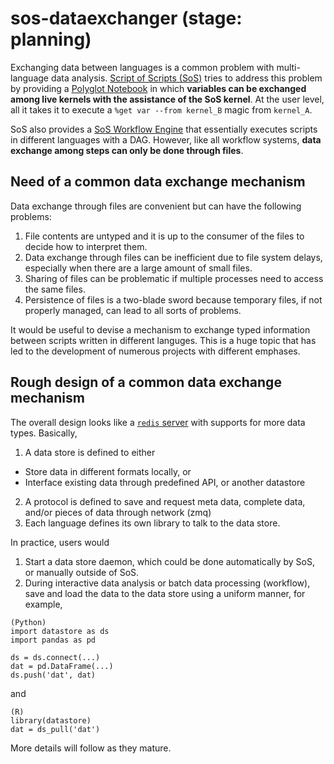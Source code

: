 # sos-dataexchanger (stage: planning)

Exchanging data between languages is a common problem with multi-language data analysis. [Script of Scripts (SoS)](https://vatlab.github.io/sos-docs/) tries to address this problem by providing a [Polyglot Notebook](https://github.com/vatlab/sos-notebook) in which **variables can be exchanged among live kernels with the assistance of the SoS kernel**. At the user level, all it takes it to execute a `%get var --from kernel_B` magic from `kernel_A`.

SoS also provides a [SoS Workflow Engine](https://github.com/vatlab/SoS) that essentially executes scripts in different languages with a DAG. However, like all workflow systems, **data exchange among steps can only be done through files**.

## Need of a common data exchange mechanism

Data exchange through files are convenient but can have the following problems:

1. File contents are untyped and it is up to the consumer of the files to decide how to interpret them.
2. Data exchange through files can be inefficient due to file system delays, especially when there are a large amount of small files.
3. Sharing of files can be problematic if multiple processes need to access the same files.
4. Persistence of files is a two-blade sword because temporary files, if not properly managed, can lead to all sorts of problems.

It would be useful to devise a mechanism to exchange typed information between scripts written in different languges. This is
a huge topic that has led to the development of numerous projects with different emphases.

## Rough design of a common data exchange mechanism

The overall design looks like a [`redis` server](https://redis.io/) with supports for more data types. Basically,

1. A data store is defined to either
  * Store data in different formats locally, or
  * Interface existing data through predefined API, or another datastore
2. A protocol is defined to save and request meta data, complete data, and/or pieces of data through network (zmq)
3. Each language defines its own library to talk to the data store.

In practice, users would

1. Start a data store daemon, which could be done automatically by SoS, or manually outside of SoS.
2. During interactive data analysis or batch data processing (workflow), save and load the data to the data store using a uniform manner, for example,
```
(Python)
import datastore as ds
import pandas as pd

ds = ds.connect(...)
dat = pd.DataFrame(...)
ds.push('dat', dat)
```

and

```
(R)
library(datastore)
dat = ds_pull('dat')
```

More details will follow as they mature.
